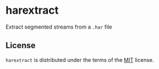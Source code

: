 # harextract
Extract segmented streams from a `.har` file

## License
`harextract` is distributed under the terms of the [MIT](<https://spdx.org/licenses/MIT.html>) license.
